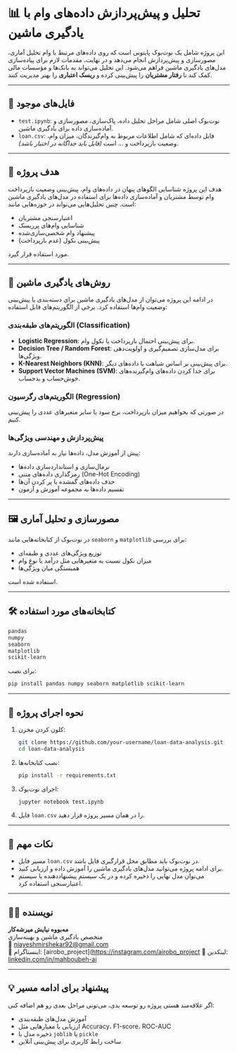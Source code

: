 
# 📊 تحلیل و پیش‌پردازش داده‌های وام با یادگیری ماشین

این پروژه شامل یک نوت‌بوک پایتونی است که روی داده‌های مرتبط با وام تحلیل آماری، مصورسازی و پیش‌پردازش انجام می‌دهد و در نهایت، مقدمات لازم برای پیاده‌سازی مدل‌های یادگیری ماشین فراهم می‌شود. این تحلیل می‌تواند به بانک‌ها و مؤسسات مالی کمک کند تا **رفتار مشتریان** را پیش‌بینی کرده و **ریسک اعتباری** را بهتر مدیریت کنند.

---

## 📁 فایل‌های موجود

- `test.ipynb`: نوت‌بوک اصلی شامل مراحل تحلیل داده، پاک‌سازی، مصورسازی و آماده‌سازی داده برای یادگیری ماشین.
- `loan.csv`: فایل داده‌ای که شامل اطلاعات مربوط به وام‌گیرندگان، میزان وام، وضعیت بازپرداخت و ... است *(فایل باید جداگانه در اختیار باشد)*.

---

## 🎯 هدف پروژه

هدف این پروژه شناسایی الگوهای پنهان در داده‌های وام، پیش‌بینی وضعیت بازپرداخت وام توسط مشتریان و آماده‌سازی داده‌ها برای استفاده در مدل‌های یادگیری ماشین است. چنین تحلیل‌هایی می‌تواند در حوزه‌هایی مانند:

- اعتبارسنجی مشتریان
- شناسایی وام‌های پرریسک
- پیشنهاد وام شخصی‌سازی‌شده
- پیش‌بینی نکول (عدم بازپرداخت)

مورد استفاده قرار گیرد.

---

## 🧠 روش‌های یادگیری ماشین

در ادامه این پروژه می‌توان از مدل‌های یادگیری ماشین برای دسته‌بندی یا پیش‌بینی وضعیت وام‌ها استفاده کرد. برخی از الگوریتم‌های قابل استفاده:

### الگوریتم‌های طبقه‌بندی (Classification)

- **Logistic Regression**: برای پیش‌بینی احتمال بازپرداخت یا نکول وام.
- **Decision Tree / Random Forest**: برای مدل‌سازی تصمیم‌گیری و اولویت‌دهی ویژگی‌ها.
- **K-Nearest Neighbors (KNN)**: برای پیش‌بینی بر اساس شباهت با داده‌های دیگر.
- **Support Vector Machines (SVM)**: برای جدا کردن داده‌های وام‌گیرنده‌های خوش‌حساب و بدحساب.

### الگوریتم‌های رگرسیون (Regression)

در صورتی که بخواهیم میزان بازپرداخت، نرخ سود یا سایر متغیرهای عددی را پیش‌بینی کنیم.

### پیش‌پردازش و مهندسی ویژگی‌ها

پیش از آموزش مدل، داده‌ها نیاز به آماده‌سازی دارند:

- نرمال‌سازی و استانداردسازی داده‌ها
- رمزگذاری داده‌های متنی (One-Hot Encoding)
- حذف داده‌های گمشده یا پر کردن آن‌ها
- تقسیم داده‌ها به مجموعه آموزش و آزمون

---

## 🖼️ مصورسازی و تحلیل آماری

در نوت‌بوک از کتابخانه‌هایی مانند `seaborn` و `matplotlib` برای بررسی:

- توزیع ویژگی‌های عددی و طبقه‌ای
- میزان نکول نسبت به متغیرهایی مثل درآمد یا نوع وام
- همبستگی میان ویژگی‌ها

استفاده شده است.

---

## 🛠️ کتابخانه‌های مورد استفاده

```bash
pandas
numpy
seaborn
matplotlib
scikit-learn
```

برای نصب:
```bash
pip install pandas numpy seaborn matplotlib scikit-learn
```

---

## 🚀 نحوه اجرای پروژه

1. کلون کردن مخزن:
   ```bash
   git clone https://github.com/your-username/loan-data-analysis.git
   cd loan-data-analysis
   ```

2. نصب کتابخانه‌ها:
   ```bash
   pip install -r requirements.txt
   ```

3. اجرای نوت‌بوک:
   ```bash
   jupyter notebook test.ipynb
   ```

4. فایل `loan.csv` را در همان مسیر پروژه قرار دهید.

---

## 📌 نکات مهم

- مسیر فایل `loan.csv` در نوت‌بوک باید مطابق محل قرارگیری فایل باشد.
- برای ادامه پروژه می‌توانید مدل‌های یادگیری ماشین را آموزش داده و ارزیابی کنید.
- می‌توان مدل نهایی را ذخیره کرده و در یک سیستم پیشنهاددهنده یا سیستم اعتبارسنجی استفاده کرد.

---

## 👩‍💻 نویسنده

**مه‌بووه نیایش میرشه‌کار**  
متخصص یادگیری ماشین و بهینه‌سازی  
📧 niayeshmirshekar92@gmail.com  
📸 اینستاگرام: [airobo_project](https://instagram.com/airobo_project
🔗 لینکدین: [linkedin.com/in/mahboubeh-ai](https://linkedin.com/in/mahboubeh-ai)

---

## 💡 پیشنهاد برای ادامه مسیر

اگر علاقه‌مند هستی پروژه رو توسعه بدی، می‌تونی مراحل بعدی رو هم اضافه کنی:

- آموزش مدل‌های طبقه‌بندی
- ارزیابی با معیارهایی مثل Accuracy، F1-score، ROC-AUC
- ذخیره مدل با `joblib` یا `pickle`
- ساخت رابط کاربری برای پیش‌بینی آنلاین
